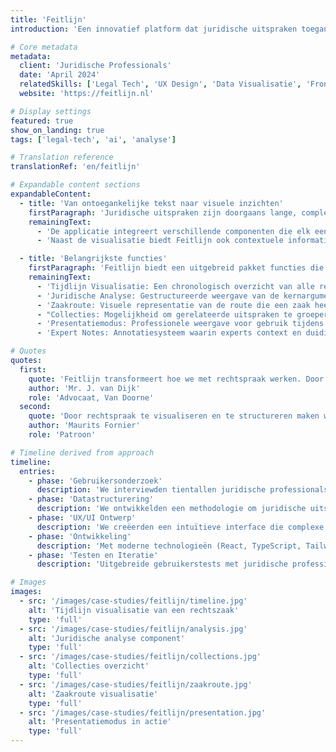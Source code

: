 ```yaml
---
title: 'Feitlijn'
introduction: 'Een innovatief platform dat juridische uitspraken toegankelijk maakt voor professionals door geavanceerde visualisatie, structurering en contextualisering van rechtspraak.'

# Core metadata
metadata:
  client: 'Juridische Professionals'
  date: 'April 2024'
  relatedSkills: ['Legal Tech', 'UX Design', 'Data Visualisatie', 'Frontend Engineering']
  website: 'https://feitlijn.nl'

# Display settings
featured: true
show_on_landing: true
tags: ['legal-tech', 'ai', 'analyse']

# Translation reference
translationRef: 'en/feitlijn'

# Expandable content sections
expandableContent:
  - title: 'Van ontoegankelijke tekst naar visuele inzichten'
    firstParagraph: 'Juridische uitspraken zijn doorgaans lange, complexe teksten die zelfs voor juristen tijdrovend zijn om te doorgronden. Feitlijn transformeert deze teksten naar gestructureerde, visuele representaties die de kernelementen direct inzichtelijk maken.'
    remainingText:
      - 'De applicatie integreert verschillende componenten die elk een aspect van de rechtszaak belichten: de tijdlijn visualiseert de chronologie, de juridische analyse structureert de kernargumenten, en de zaakroute toont verbanden met gerelateerde uitspraken. Deze holistische aanpak zorgt ervoor dat gebruikers snel de essentie kunnen begrijpen.'
      - 'Naast de visualisatie biedt Feitlijn ook contextuele informatie zoals emoji-samenvattingen, collecties van gerelateerde uitspraken, en expertnotes die de uitspraken in een breder juridisch kader plaatsen.'

  - title: 'Belangrijkste functies'
    firstParagraph: 'Feitlijn biedt een uitgebreid pakket functies die specifiek zijn ontworpen voor juridische professionals die met rechtspraak werken.'
    remainingText:
      - 'Tijdlijn Visualisatie: Een chronologisch overzicht van alle relevante gebeurtenissen in een zaak, met duidelijke aanduiding van de betrokken partijen.'
      - 'Juridische Analyse: Gestructureerde weergave van de kernargumenten, rechtsregels en toepassingen binnen een uitspraak.'
      - 'Zaakroute: Visuele representatie van de route die een zaak heeft afgelegd door verschillende instanties.'
      - "Collecties: Mogelijkheid om gerelateerde uitspraken te groeperen en te delen met collega's."
      - 'Presentatiemodus: Professionele weergave voor gebruik tijdens presentaties of in de rechtszaal.'
      - 'Expert Notes: Annotatiesysteem waarin experts context en duiding kunnen toevoegen aan specifieke uitspraken.'

# Quotes
quotes:
  first:
    quote: 'Feitlijn transformeert hoe we met rechtspraak werken. Door de visuele structuur en contextualisering zie ik niet alleen de uitspraak, maar ook direct alle relevante verbanden.'
    author: 'Mr. J. van Dijk'
    role: 'Advocaat, Van Doorne'
  second:
    quote: 'Door rechtspraak te visualiseren en te structureren maken we het rechtssysteem toegankelijker. Feitlijn laat zien hoe technologie juridische informatie democratischer kan maken.'
    author: 'Maurits Fornier'
    role: 'Patroon'

# Timeline derived from approach
timeline:
  entries:
    - phase: 'Gebruikersonderzoek'
      description: 'We interviewden tientallen juridische professionals om hun werkwijzen, uitdagingen en behoeften te begrijpen.'
    - phase: 'Datastructurering'
      description: 'We ontwikkelden een methodologie om juridische uitspraken te ontleden in gestructureerde componenten (partijen, tijdlijn, argumenten, uitkomst).'
    - phase: 'UX/UI Ontwerp'
      description: 'We creëerden een intuïtieve interface die complexe juridische informatie op een heldere en toegankelijke manier presenteert.'
    - phase: 'Ontwikkeling'
      description: 'Met moderne technologieën (React, TypeScript, Tailwind CSS) bouwden we een performante, responsieve applicatie.'
    - phase: 'Testen en Iteratie'
      description: 'Uitgebreide gebruikerstests met juridische professionals leidden tot voortdurende verfijning van de functionaliteit en interface.'

# Images
images:
  - src: '/images/case-studies/feitlijn/timeline.jpg'
    alt: 'Tijdlijn visualisatie van een rechtszaak'
    type: 'full'
  - src: '/images/case-studies/feitlijn/analysis.jpg'
    alt: 'Juridische analyse component'
    type: 'full'
  - src: '/images/case-studies/feitlijn/collections.jpg'
    alt: 'Collecties overzicht'
    type: 'full'
  - src: '/images/case-studies/feitlijn/zaakroute.jpg'
    alt: 'Zaakroute visualisatie'
    type: 'full'
  - src: '/images/case-studies/feitlijn/presentation.jpg'
    alt: 'Presentatiemodus in actie'
    type: 'full'
---
```

